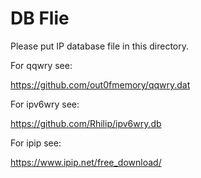 # DB Flie

Please put IP database file in this directory.

For qqwry see:

<https://github.com/out0fmemory/qqwry.dat>

For ipv6wry see:

<https://github.com/Rhilip/ipv6wry.db>

For ipip see:

<https://www.ipip.net/free_download/>

